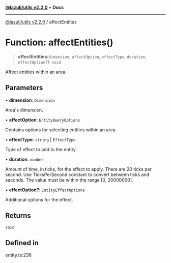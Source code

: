 [**@lazuli/utils v2.2.0**](../README.md) • **Docs**

***

[@lazuli/utils v2.2.0](../globals.md) / affectEntities

# Function: affectEntities()

> **affectEntities**(`dimension`, `affectOption`, `effectType`, `duration`, `effectOption`?): `void`

Affect entities within an area.

## Parameters

• **dimension**: `Dimension`

Area's dimension.

• **affectOption**: `EntityQueryOptions`

Contains options for selecting entities within an area.

• **effectType**: `string` \| `EffectType`

Type of effect to add to the entity.

• **duration**: `number`

Amount of time, in ticks, for the effect to apply.
There are 20 ticks per second. Use TicksPerSecond constant to convert between ticks and seconds.
The value must be within the range [0, 20000000].

• **effectOption?**: `EntityEffectOptions`

Additional options for the effect.

## Returns

`void`

## Defined in

entity.ts:236
